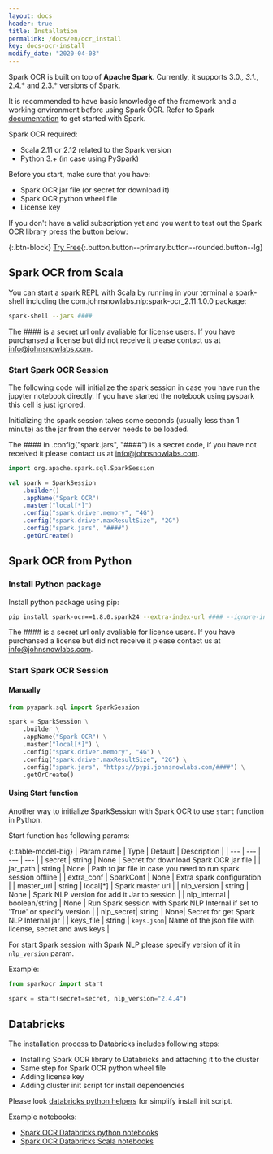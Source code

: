 ```yaml
---
layout: docs
header: true
title: Installation
permalink: /docs/en/ocr_install
key: docs-ocr-install
modify_date: "2020-04-08"
---
```


<div class="h3-box" markdown="1">


Spark OCR is built on top of **Apache Spark**. 
Currently, it supports 3.0.*, 3.1.*, 2.4.* and 2.3.* versions of Spark.

It is recommended to have basic knowledge of the framework and a working environment before using Spark OCR. Refer to Spark [documentation](http://spark.apache.org/docs/2.4.4/index.html) to get started with Spark.


Spark OCR required:
 - Scala 2.11 or 2.12 related to the Spark version
 - Python 3.+ (in case using PySpark)


Before you start, make sure that you have: 
- Spark OCR jar file (or secret for download it)
- Spark OCR python wheel file 
- License key

If you don't have a valid subscription yet and you want to test out the Spark OCR library press the button below:

{:.btn-block}
[Try Free](https://www.johnsnowlabs.com/spark-nlp-try-free/){:.button.button--primary.button--rounded.button--lg}



</div><div class="h3-box" markdown="1">

## Spark OCR from Scala

You can start a spark REPL with Scala by running in your terminal a spark-shell including the com.johnsnowlabs.nlp:spark-ocr_2.11:1.0.0 package:

```bash
spark-shell --jars ####
```

The #### is a secret url only avaliable for license users. If you have purchansed a license but did not receive it please contact us at info@johnsnowlabs.com.

</div>

### Start Spark OCR Session

The following code will initialize the spark session in case you have run the jupyter notebook directly. If you have started the notebook using pyspark this cell is just ignored.

Initializing the spark session takes some seconds (usually less than 1 minute) as the jar from the server needs to be loaded.

The #### in .config("spark.jars", "####") is a secret code, if you have not received it please contact us at info@johnsnowlabs.com.


```scala
import org.apache.spark.sql.SparkSession

val spark = SparkSession
    .builder()
    .appName("Spark OCR")
    .master("local[*]")
    .config("spark.driver.memory", "4G")
    .config("spark.driver.maxResultSize", "2G")
    .config("spark.jars", "####")
    .getOrCreate()
```

<div class="h3-box" markdown="1">

## Spark OCR from Python

### Install Python package

Install python package using pip:

```bash
pip install spark-ocr==1.8.0.spark24 --extra-index-url #### --ignore-installed
```

The #### is a secret url only avaliable for license users. If you have purchansed a license but did not receive it please contact us at info@johnsnowlabs.com.

</div><div class="h3-box" markdown="1">

### Start Spark OCR Session

#### Manually

```python
from pyspark.sql import SparkSession

spark = SparkSession \
    .builder \
    .appName("Spark OCR") \
    .master("local[*]") \
    .config("spark.driver.memory", "4G") \
    .config("spark.driver.maxResultSize", "2G") \
    .config("spark.jars", "https://pypi.johnsnowlabs.com/####") \
    .getOrCreate()
```

</div><div class="h3-box" markdown="1">

#### Using Start function

Another way to initialize SparkSession with Spark OCR to use `start` function in Python.


Start function has following params:

{:.table-model-big}
| Param name | Type | Default | Description |
| --- | --- | --- | --- |
| secret | string | None | Secret for download Spark OCR jar file |
| jar_path | string | None | Path to jar file in case you need to run spark session offline |
| extra_conf | SparkConf | None | Extra spark configuration |
| master_url | string | local[*] | Spark master url |
| nlp_version | string | None | Spark NLP version for add it Jar to session |
| nlp_internal | boolean/string | None | Run Spark session with Spark NLP Internal if set to 'True' or specify version |
| nlp_secret| string | None| Secret for get Spark NLP Internal jar |
| keys_file | string | `keys.json`| Name of the json file with license, secret and aws keys |

For start Spark session with Spark NLP please specify version of it in `nlp_version` param.

Example:

```python
from sparkocr import start
   
spark = start(secret=secret, nlp_version="2.4.4")
```

</div>

## Databricks

The installation process to Databricks includes following steps: 

- Installing Spark OCR library to Databricks and attaching it to the cluster 
- Same step for Spark OCR python wheel file 
- Adding license key
- Adding cluster init script for install dependencies

Please look [databricks python helpers](ocr_structures#databricks-python-helpers) for simplify install init script.

Example notebooks:

 - [Spark OCR Databricks python notebooks](https://github.com/JohnSnowLabs/spark-ocr-workshop/tree/master/databricks/python) 
 - [Spark OCR Databricks Scala notebooks](https://github.com/JohnSnowLabs/spark-ocr-workshop/tree/master/databricks/scala)
 